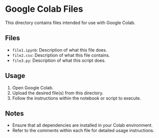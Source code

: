 # Google Colab Files

This directory contains files intended for use with Google Colab.

## Files

- `file1.ipynb`: Description of what this file does.
- `file2.csv`: Description of what this file contains.
- `file3.py`: Description of what this script does.

## Usage

1. Open Google Colab.
2. Upload the desired file(s) from this directory.
3. Follow the instructions within the notebook or script to execute.

## Notes

- Ensure that all dependencies are installed in your Colab environment.
- Refer to the comments within each file for detailed usage instructions.
